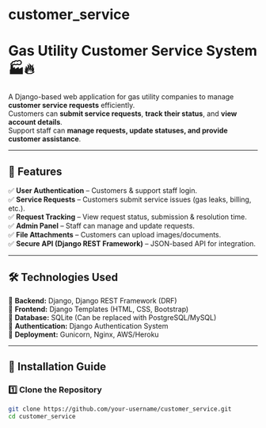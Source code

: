 # customer_service
# Gas Utility Customer Service System 🏭🔥

A Django-based web application for gas utility companies to manage **customer service requests** efficiently.  
Customers can **submit service requests**, **track their status**, and **view account details**.  
Support staff can **manage requests, update statuses, and provide customer assistance**.

---

## 🚀 Features  
✅ **User Authentication** – Customers & support staff login.  
✅ **Service Requests** – Customers submit service issues (gas leaks, billing, etc.).  
✅ **Request Tracking** – View request status, submission & resolution time.  
✅ **Admin Panel** – Staff can manage and update requests.  
✅ **File Attachments** – Customers can upload images/documents.  
✅ **Secure API (Django REST Framework)** – JSON-based API for integration.  

---

## 🛠️ Technologies Used  
🔹 **Backend:** Django, Django REST Framework (DRF)  
🔹 **Frontend:** Django Templates (HTML, CSS, Bootstrap)  
🔹 **Database:** SQLite (Can be replaced with PostgreSQL/MySQL)  
🔹 **Authentication:** Django Authentication System  
🔹 **Deployment:** Gunicorn, Nginx, AWS/Heroku  

---

## 📌 Installation Guide  
### 1️⃣ **Clone the Repository**  
```bash
git clone https://github.com/your-username/customer_service.git
cd customer_service
